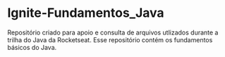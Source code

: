 # Ignite-Fundamentos_Java
Repositório criado para apoio e consulta de arquivos utlizados durante a trilha do Java da Rocketseat.
Esse repositório contém os fundamentos básicos do Java.
